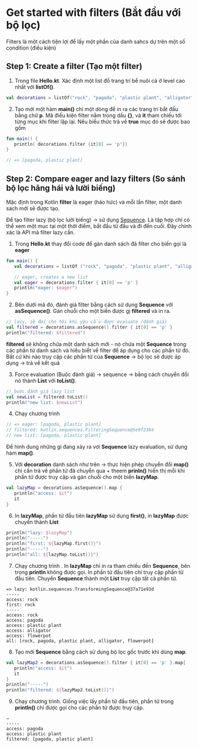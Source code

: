 # Get started with filters (Bắt đầu với bộ lọc)

Filters là một cách tiện lợi để lấy một phần của danh sahcs dự trên một số condition (điều kiện)

## Step 1: Create a filter (Tạo một filter)

1. Trong file **Hello.kt**. Xác định một list đồ trang trí bể nuôi cá ở level cao nhất với **listOf()**.

```kotlin
val decorations = listOf("rock", "pagoda", "plastic plant", "alligator", "flowerpot")
```

2. Tạo mới một hàm **main()** chỉ một dòng để in ra các trang trí bắt đầu bằng chữ **p**.
Mã điều kiện filter nằm trong dấu **{}**, và **it** tham chiếu tới từng mục khi filter lặp lại.
Nếu biểu thức trả về **true** mục đó sẽ được bao gồm

```kotlin
fun main() {
   println( decorations.filter {it[0] == 'p'})
}

// => [pagoda, plastic plant]
```

## Step 2: Compare eager and lazy filters (So sánh bộ lọc hăng hái và lười biếng)

Mặc định trong Kotlin **filter** là eager (háo hức) và mỗi lần filter, một danh sách mới sẽ được tạo.

Để tạo filter lazy (bộ lọc lười biếng) -> sử dụng [Sequence](Sequence). Là tập hợp chỉ có thể xem một mục tại một thời điểm, bắt đầu từ đầu và đi đến cuối. Đây chính xác là API mà filter lazy cần.
1. Trong **Hello.kt** thay đổi code để gán danh sách đã filter cho biến gọi là **eager**

```kotlin
fun main() {
   val decorations = listOf ("rock", "pagoda", "plastic plant", "alligator", "flowerpot")

   // eager, creates a new list
   val eager = decorations.filter { it[0] == 'p' }
   println("eager: $eager")
}
```

2. Bên dưới mã đó, đánh giá filter bằng cách sử dụng **Sequence** với **asSequence()**. Gán chuỗi cho một biến được gị **filtered** và in ra.

```kotlin
// lazy, sẽ đợi cho tới khi yêu cầu được evaluate (đánh giá)
val filtered = decorations.asSequence().filter { it[0] == 'p' }
println("filtered: $filtered")
```

**filtered** sẽ không chứa một danh sách mới - nó chứa một **Sequence** trong các phần tử danh sách và hiểu biết về filter để áp dụng cho các phần tử đó.
 Bất cứ khi nào truy cập các phần tử của **Sequence** -> bộ lọc sẽ được áp dụng -> trả về kết quả

 3. Force evaluation (Buộc đánh giá) -> sequence -> bằng cách chuyển đổi nó thành **List** với **toList()**.

 ```kotlin
// buộc đánh giá lazy list
val newList = filtered.toList()
println("new list: $newList")
 ```

 4. Chạy chương trình

 ```kotlin
// => eager: [pagoda, plastic plant]
// filtered: kotlin.sequences.FilteringSequence@5e9f23b4
// new list: [pagoda, plastic plant]
 ```

Để hình dung những gì đang xảy ra vơi **Sequence** lazy evaluation, sử dụng hàm **map()**. 


5. Với **decoration** danh sách như trên -> thực hiện phép chuyển đổi **map()** chỉ cần trả về phần tử đã chuyển qua + theem **prinln()** hiển thị mỗi khi phần tử được truy cập và gán chuỗi cho một biến **lazyMap**.

```kotlin
val lazyMap = decorations.asSequence().map {
   println("access: $it")
   it
}
```

6. In **lazyMap**, phần tử đầu tiên **lazyMap** sử dụng **first()**, in **lazyMap** được chuyển thành **List**

```kotlin
println("lazy: $lazyMap")
println("-----")
println("first: ${lazyMap.first()}")
println("-----")
println("all: ${lazyMap.toList()}")
```

7. Chạy chương trình . In **lazyMap** chỉ in ra tham chiếu đến **Sequence**, bên trong **println** không được gọi. In phần tử đầu tiên chỉ truy cập phần tử đầu tiên. Chuyển **Sequence** thành một **List** truy cập tất cả phần tử.

```
=> lazy: kotlin.sequences.TransformingSequence@37a71e93d
-----
access: rock
first: rock
-----
access: rock
access: pagoda
access: plastic plant
access: alligator
access: flowerpot
all: [rock, pagoda, plastic plant, alligator, flowerpot]
```

8. Tạo mới **Sequence** bằng cách sử dụng bộ lọc gốc trước khi dùng **map**.

```kotlin
val lazyMap2 = decorations.asSequence().filter { it[0] == 'p' }.map{
   println("access: $it")
   it
}
println("-----")
println("filtered: ${lazyMap2.toList()}")
```

9. Chạy chương trình. Giống việc lấy phần tử đầu tiên, phần tử trong **println()** chỉ được gọi cho các phần tử được truy cập.


```
⇒
-----
access: pagoda
access: plastic plant
filtered: [pagoda, plastic plant]
```



[Sequence]:https://kotlinlang.org/api/latest/jvm/stdlib/kotlin.sequences/